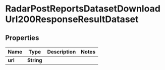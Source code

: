 

# RadarPostReportsDatasetDownloadUrl200ResponseResultDataset


## Properties

| Name | Type | Description | Notes |
|------------ | ------------- | ------------- | -------------|
|**url** | **String** |  |  |




